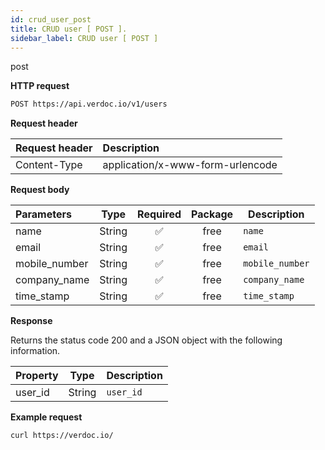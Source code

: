 ```yaml
---
id: crud_user_post
title: CRUD user [ POST ].
sidebar_label: CRUD user [ POST ]
---
```


<span class="badges post">post</span>

**HTTP request**

```bash
POST https://api.verdoc.io/v1/users
```

**Request header**

| Request header | Description                      |
| :------------- | :------------------------------- |
| Content-Type   | application/x-www-form-urlencode |

**Request body**

| Parameters    |  Type  | Required | Package | Description     |
| :------------ | :----: | :------: | :-----: | --------------- |
| name          | String |    ✅    |  free   | `name`          |
| email         | String |    ✅    |  free   | `email`         |
| mobile_number | String |    ✅    |  free   | `mobile_number` |
| company_name  | String |    ✅    |  free   | `company_name`  |
| time_stamp    | String |    ✅    |  free   | `time_stamp`    |

**Response**

Returns the status code 200 and a JSON object with the following information.

| Property |  Type  | Description |
| :------- | :----: | ----------- |
| user_id  | String | `user_id`   |

**Example request**

```bash
curl https://verdoc.io/
```
